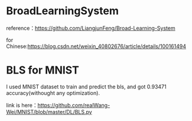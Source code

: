 # BroadLearningSystem

reference：https://github.com/LiangjunFeng/Broad-Learning-System

for Chinese:https://blog.csdn.net/weixin_40802676/article/details/100161494


# BLS for MNIST
I used MNIST dataset to train and predict the bls, and got 0.93471 accuracy(withought any optimization).

link is here：https://github.com/realWang-Wei/MNIST/blob/master/DL/BLS.py
